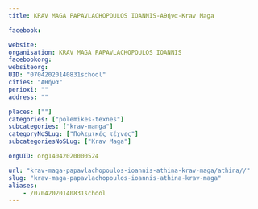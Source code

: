 ```yaml
---
title: KRAV MAGA PAPAVLACHOPOULOS IOANNIS-Αθήνα-Krav Maga

facebook:

website:
organisation: KRAV MAGA PAPAVLACHOPOULOS IOANNIS
facebookorg:
websiteorg:
UID: "07042020140831school"
cities: "Αθήνα"
perioxi: ""
address: ""

places: [""]
categories: ["polemikes-texnes"]
subcategories: ["krav-manga"]
categoryNoSLug: ["Πολεμικές τέχνες"]
subcategoriesNoSLug: ["Krav Maga"]

orgUID: org14042020000524

url: "krav-maga-papavlachopoulos-ioannis-athina-krav-maga/athina//"
slug: "krav-maga-papavlachopoulos-ioannis-athina-krav-maga"
aliases:
    - /07042020140831school
---
```





